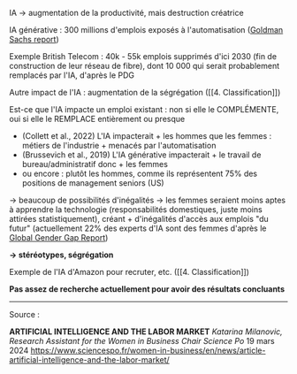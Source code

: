 IA -> augmentation de la productivité, mais destruction créatrice

IA générative : 300 millions d'emplois exposés à l'automatisation ([Goldman Sachs report](https://www.businessinsider.com/generative-ai-chatpgt-300-million-full-time-jobs-goldman-sachs-2023-3?international=true&r=US&IR=T))

Exemple British Telecom : 40k - 55k emplois supprimés d'ici 2030 (fin de construction de leur réseau de fibre), dont 10 000 qui serait probablement remplacés par l'IA, d'après le PDG

Autre impact de l'IA : augmentation de la ségrégation ([[4. Classification]])

Est-ce que l'IA impacte un emploi existant : non si elle le COMPLÉMENTE, oui si elle le REMPLACE entièrement ou presque

- (Collett et al., 2022) L'IA impacterait + les hommes que les femmes : métiers de l'industrie + menacés par l'automatisation 
- (Brussevich et al., 2019) L'IA générative impacterait + le travail de bureau/administratif donc + les femmes 
- ou encore : plutôt les hommes, comme ils représentent 75% des positions de management seniors (US)

-> beaucoup de possibilités d'inégalités
	-> les femmes seraient moins aptes à apprendre la technologie (responsabilités domestiques, juste moins attirées statistiquement), créant + d'inégalités d'accès aux emplois "du futur" (actuellement 22% des experts d'IA sont des femmes d'après le [Global Gender Gap Report](https://www.weforum.org/publications/the-global-gender-gap-report-2018/))

**-> stéréotypes, ségrégation**

Exemple de l'IA d'Amazon pour recruter, etc. ([[4. Classification]])

**Pas assez de recherche actuellement pour avoir des résultats concluants**


---
Source :

**ARTIFICIAL INTELLIGENCE AND THE LABOR MARKET**
_Katarina Milanovic, Research Assistant for the Women in Business Chair_
*Science Po*
19 mars 2024
https://www.sciencespo.fr/women-in-business/en/news/article-artificial-intelligence-and-the-labor-market/